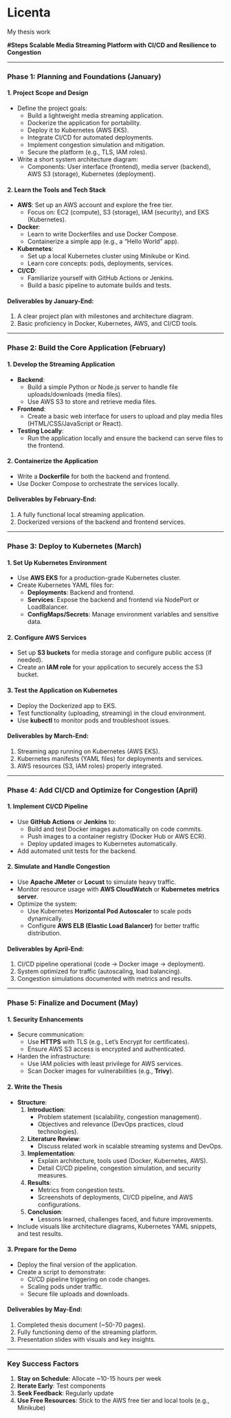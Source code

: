# Licenta
My thesis work



**#Steps
Scalable Media Streaming Platform with CI/CD and Resilience to Congestion**

---

### **Phase 1: Planning and Foundations (January)**

#### **1. Project Scope and Design**
- Define the project goals:
  - Build a lightweight media streaming application.
  - Dockerize the application for portability.
  - Deploy it to Kubernetes (AWS EKS).
  - Integrate CI/CD for automated deployments.
  - Implement congestion simulation and mitigation.
  - Secure the platform (e.g., TLS, IAM roles).
- Write a short system architecture diagram:
  - Components: User interface (frontend), media server (backend), AWS S3 (storage), Kubernetes (deployment).

#### **2. Learn the Tools and Tech Stack**
- **AWS**: Set up an AWS account and explore the free tier.
  - Focus on: EC2 (compute), S3 (storage), IAM (security), and EKS (Kubernetes).
- **Docker**:
  - Learn to write Dockerfiles and use Docker Compose.
  - Containerize a simple app (e.g., a “Hello World” app).
- **Kubernetes**:
  - Set up a local Kubernetes cluster using Minikube or Kind.
  - Learn core concepts: pods, deployments, services.
- **CI/CD**:
  - Familiarize yourself with GitHub Actions or Jenkins.
  - Build a basic pipeline to automate builds and tests.

#### **Deliverables by January-End**:
1. A clear project plan with milestones and architecture diagram.
2. Basic proficiency in Docker, Kubernetes, AWS, and CI/CD tools.

---

### **Phase 2: Build the Core Application (February)**

#### **1. Develop the Streaming Application**
- **Backend**:
  - Build a simple Python or Node.js server to handle file uploads/downloads (media files).
  - Use AWS S3 to store and retrieve media files.
- **Frontend**:
  - Create a basic web interface for users to upload and play media files (HTML/CSS/JavaScript or React).
- **Testing Locally**:
  - Run the application locally and ensure the backend can serve files to the frontend.

#### **2. Containerize the Application**
- Write a **Dockerfile** for both the backend and frontend.
- Use Docker Compose to orchestrate the services locally.

#### **Deliverables by February-End**:
1. A fully functional local streaming application.
2. Dockerized versions of the backend and frontend services.

---

### **Phase 3: Deploy to Kubernetes (March)**

#### **1. Set Up Kubernetes Environment**
- Use **AWS EKS** for a production-grade Kubernetes cluster.
- Create Kubernetes YAML files for:
  - **Deployments**: Backend and frontend.
  - **Services**: Expose the backend and frontend via NodePort or LoadBalancer.
  - **ConfigMaps/Secrets**: Manage environment variables and sensitive data.
  
#### **2. Configure AWS Services**
- Set up **S3 buckets** for media storage and configure public access (if needed).
- Create an **IAM role** for your application to securely access the S3 bucket.

#### **3. Test the Application on Kubernetes**
- Deploy the Dockerized app to EKS.
- Test functionality (uploading, streaming) in the cloud environment.
- Use **kubectl** to monitor pods and troubleshoot issues.

#### **Deliverables by March-End**:
1. Streaming app running on Kubernetes (AWS EKS).
2. Kubernetes manifests (YAML files) for deployments and services.
3. AWS resources (S3, IAM roles) properly integrated.

---

### **Phase 4: Add CI/CD and Optimize for Congestion (April)**

#### **1. Implement CI/CD Pipeline**
- Use **GitHub Actions** or **Jenkins** to:
  - Build and test Docker images automatically on code commits.
  - Push images to a container registry (Docker Hub or AWS ECR).
  - Deploy updated images to Kubernetes automatically.
- Add automated unit tests for the backend.

#### **2. Simulate and Handle Congestion**
- Use **Apache JMeter** or **Locust** to simulate heavy traffic.
- Monitor resource usage with **AWS CloudWatch** or **Kubernetes metrics server**.
- Optimize the system:
  - Use Kubernetes **Horizontal Pod Autoscaler** to scale pods dynamically.
  - Configure **AWS ELB (Elastic Load Balancer)** for better traffic distribution.

#### **Deliverables by April-End**:
1. CI/CD pipeline operational (code → Docker image → deployment).
2. System optimized for traffic (autoscaling, load balancing).
3. Congestion simulations documented with metrics and results.

---

### **Phase 5: Finalize and Document (May)**

#### **1. Security Enhancements**
- Secure communication:
  - Use **HTTPS** with TLS (e.g., Let’s Encrypt for certificates).
  - Ensure AWS S3 access is encrypted and authenticated.
- Harden the infrastructure:
  - Use IAM policies with least privilege for AWS services.
  - Scan Docker images for vulnerabilities (e.g., **Trivy**).

#### **2. Write the Thesis**
- **Structure**:
  1. **Introduction**:
     - Problem statement (scalability, congestion management).
     - Objectives and relevance (DevOps practices, cloud technologies).
  2. **Literature Review**:
     - Discuss related work in scalable streaming systems and DevOps.
  3. **Implementation**:
     - Explain architecture, tools used (Docker, Kubernetes, AWS).
     - Detail CI/CD pipeline, congestion simulation, and security measures.
  4. **Results**:
     - Metrics from congestion tests.
     - Screenshots of deployments, CI/CD pipeline, and AWS configurations.
  5. **Conclusion**:
     - Lessons learned, challenges faced, and future improvements.
- Include visuals like architecture diagrams, Kubernetes YAML snippets, and test results.

#### **3. Prepare for the Demo**
- Deploy the final version of the application.
- Create a script to demonstrate:
  - CI/CD pipeline triggering on code changes.
  - Scaling pods under traffic.
  - Secure file uploads and downloads.

#### **Deliverables by May-End**:
1. Completed thesis document (~50-70 pages).
2. Fully functioning demo of the streaming platform.
3. Presentation slides with visuals and key insights.

---

### **Key Success Factors**
1. **Stay on Schedule**: Allocate ~10-15 hours per week 
2. **Iterate Early**: Test components 
3. **Seek Feedback**: Regularly update
4. **Use Free Resources**: Stick to the AWS free tier and local tools (e.g., Minikube) 

